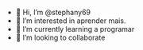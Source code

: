 - 👋 Hi, I’m @stephany69
- 👀 I’m interested in aprender mais.
- 🌱 I’m currently learning a programar
- 💞️ I’m looking to collaborate 

<!---
stephany69/stephany69 is a ✨ special ✨ repository because its `README.md` (this file) appears on your GitHub profile.
You can click the Preview link to take a look at your changes.
--->
